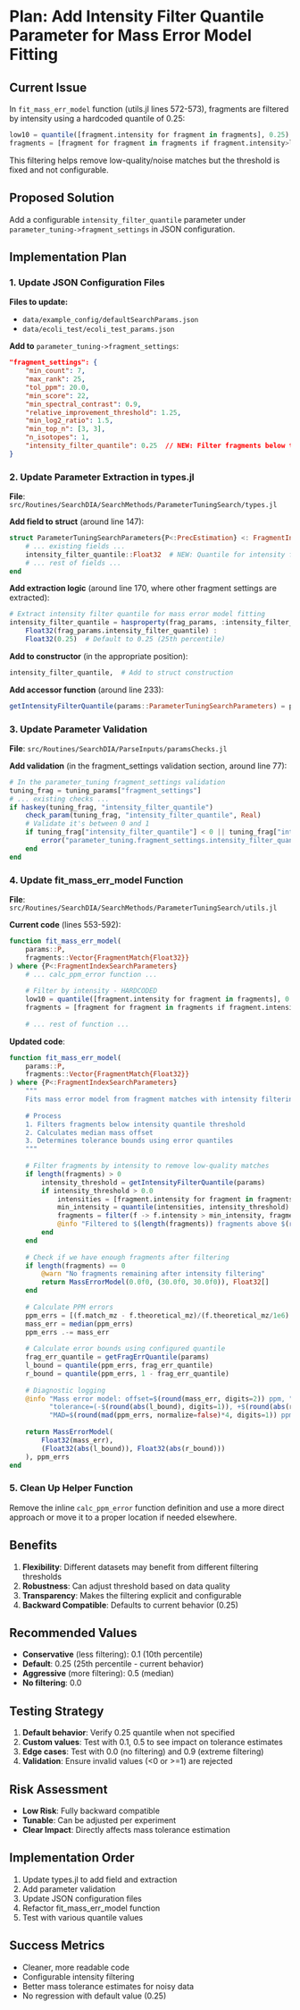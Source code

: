 # Plan: Add Intensity Filter Quantile Parameter for Mass Error Model Fitting

## Current Issue
In `fit_mass_err_model` function (utils.jl lines 572-573), fragments are filtered by intensity using a hardcoded quantile of 0.25:
```julia
low10 = quantile([fragment.intensity for fragment in fragments], 0.25) #Get median intensity
fragments = [fragment for fragment in fragments if fragment.intensity>low10]
```

This filtering helps remove low-quality/noise matches but the threshold is fixed and not configurable.

## Proposed Solution
Add a configurable `intensity_filter_quantile` parameter under `parameter_tuning->fragment_settings` in JSON configuration.

## Implementation Plan

### 1. Update JSON Configuration Files

**Files to update:**
- `data/example_config/defaultSearchParams.json`
- `data/ecoli_test/ecoli_test_params.json`

**Add to** `parameter_tuning->fragment_settings`:
```json
"fragment_settings": {
    "min_count": 7,
    "max_rank": 25,
    "tol_ppm": 20.0,
    "min_score": 22,
    "min_spectral_contrast": 0.9,
    "relative_improvement_threshold": 1.25,
    "min_log2_ratio": 1.5,
    "min_top_n": [3, 3],
    "n_isotopes": 1,
    "intensity_filter_quantile": 0.25  // NEW: Filter fragments below this intensity quantile
}
```

### 2. Update Parameter Extraction in types.jl

**File**: `src/Routines/SearchDIA/SearchMethods/ParameterTuningSearch/types.jl`

**Add field to struct** (around line 147):
```julia
struct ParameterTuningSearchParameters{P<:PrecEstimation} <: FragmentIndexSearchParameters
    # ... existing fields ...
    intensity_filter_quantile::Float32  # NEW: Quantile for intensity filtering
    # ... rest of fields ...
end
```

**Add extraction logic** (around line 170, where other fragment settings are extracted):
```julia
# Extract intensity filter quantile for mass error model fitting
intensity_filter_quantile = hasproperty(frag_params, :intensity_filter_quantile) ? 
    Float32(frag_params.intensity_filter_quantile) : 
    Float32(0.25)  # Default to 0.25 (25th percentile)
```

**Add to constructor** (in the appropriate position):
```julia
intensity_filter_quantile,  # Add to struct construction
```

**Add accessor function** (around line 233):
```julia
getIntensityFilterQuantile(params::ParameterTuningSearchParameters) = params.intensity_filter_quantile
```

### 3. Update Parameter Validation

**File**: `src/Routines/SearchDIA/ParseInputs/paramsChecks.jl`

**Add validation** (in the fragment_settings validation section, around line 77):
```julia
# In the parameter_tuning fragment_settings validation
tuning_frag = tuning_params["fragment_settings"]
# ... existing checks ...
if haskey(tuning_frag, "intensity_filter_quantile")
    check_param(tuning_frag, "intensity_filter_quantile", Real)
    # Validate it's between 0 and 1
    if tuning_frag["intensity_filter_quantile"] < 0 || tuning_frag["intensity_filter_quantile"] >= 1
        error("parameter_tuning.fragment_settings.intensity_filter_quantile must be between 0 and 1 (got $(tuning_frag["intensity_filter_quantile"]))")
    end
end
```

### 4. Update fit_mass_err_model Function

**File**: `src/Routines/SearchDIA/SearchMethods/ParameterTuningSearch/utils.jl`

**Current code** (lines 553-592):
```julia
function fit_mass_err_model(
    params::P,
    fragments::Vector{FragmentMatch{Float32}}
) where {P<:FragmentIndexSearchParameters}
    # ... calc_ppm_error function ...
    
    # Filter by intensity - HARDCODED
    low10 = quantile([fragment.intensity for fragment in fragments], 0.25)
    fragments = [fragment for fragment in fragments if fragment.intensity>low10]
    
    # ... rest of function ...
```

**Updated code**:
```julia
function fit_mass_err_model(
    params::P,
    fragments::Vector{FragmentMatch{Float32}}
) where {P<:FragmentIndexSearchParameters}
    """
    Fits mass error model from fragment matches with intensity filtering.
    
    # Process
    1. Filters fragments below intensity quantile threshold
    2. Calculates median mass offset
    3. Determines tolerance bounds using error quantiles
    """
    
    # Filter fragments by intensity to remove low-quality matches
    if length(fragments) > 0
        intensity_threshold = getIntensityFilterQuantile(params)
        if intensity_threshold > 0.0
            intensities = [fragment.intensity for fragment in fragments]
            min_intensity = quantile(intensities, intensity_threshold)
            fragments = filter(f -> f.intensity > min_intensity, fragments)
            @info "Filtered to $(length(fragments)) fragments above $(round(intensity_threshold*100, digits=1))th percentile intensity"
        end
    end
    
    # Check if we have enough fragments after filtering
    if length(fragments) == 0
        @warn "No fragments remaining after intensity filtering"
        return MassErrorModel(0.0f0, (30.0f0, 30.0f0)), Float32[]
    end
    
    # Calculate PPM errors
    ppm_errs = [(f.match_mz - f.theoretical_mz)/(f.theoretical_mz/1e6) for f in fragments]
    mass_err = median(ppm_errs)
    ppm_errs .-= mass_err
    
    # Calculate error bounds using configured quantile
    frag_err_quantile = getFragErrQuantile(params)
    l_bound = quantile(ppm_errs, frag_err_quantile)
    r_bound = quantile(ppm_errs, 1 - frag_err_quantile)
    
    # Diagnostic logging
    @info "Mass error model: offset=$(round(mass_err, digits=2)) ppm, " *
          "tolerance=(-$(round(abs(l_bound), digits=1)), +$(round(abs(r_bound), digits=1))) ppm, " *
          "MAD=$(round(mad(ppm_errs, normalize=false)*4, digits=1)) ppm"
    
    return MassErrorModel(
        Float32(mass_err),
        (Float32(abs(l_bound)), Float32(abs(r_bound)))
    ), ppm_errs
end
```

### 5. Clean Up Helper Function

Remove the inline `calc_ppm_error` function definition and use a more direct approach or move it to a proper location if needed elsewhere.

## Benefits

1. **Flexibility**: Different datasets may benefit from different filtering thresholds
2. **Robustness**: Can adjust threshold based on data quality
3. **Transparency**: Makes the filtering explicit and configurable
4. **Backward Compatible**: Defaults to current behavior (0.25)

## Recommended Values

- **Conservative** (less filtering): 0.1 (10th percentile)
- **Default**: 0.25 (25th percentile - current behavior)
- **Aggressive** (more filtering): 0.5 (median)
- **No filtering**: 0.0

## Testing Strategy

1. **Default behavior**: Verify 0.25 quantile when not specified
2. **Custom values**: Test with 0.1, 0.5 to see impact on tolerance estimates
3. **Edge cases**: Test with 0.0 (no filtering) and 0.9 (extreme filtering)
4. **Validation**: Ensure invalid values (<0 or >=1) are rejected

## Risk Assessment

- **Low Risk**: Fully backward compatible
- **Tunable**: Can be adjusted per experiment
- **Clear Impact**: Directly affects mass tolerance estimation

## Implementation Order

1. Update types.jl to add field and extraction
2. Add parameter validation
3. Update JSON configuration files
4. Refactor fit_mass_err_model function
5. Test with various quantile values

## Success Metrics

- Cleaner, more readable code
- Configurable intensity filtering
- Better mass tolerance estimates for noisy data
- No regression with default value (0.25)
